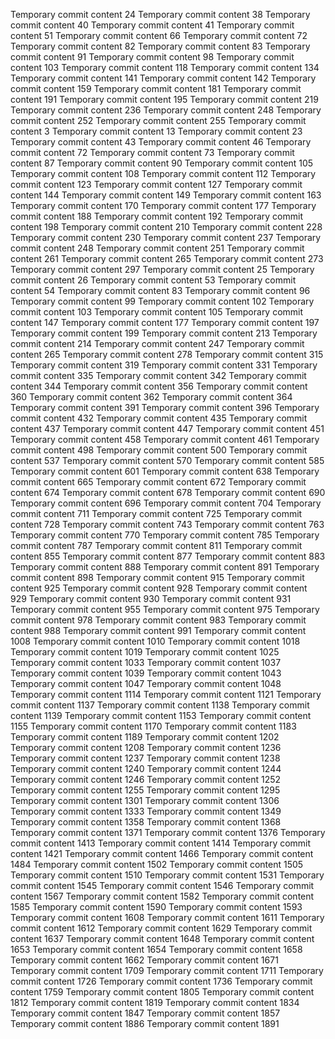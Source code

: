 Temporary commit content 24
Temporary commit content 38
Temporary commit content 40
Temporary commit content 41
Temporary commit content 51
Temporary commit content 66
Temporary commit content 72
Temporary commit content 82
Temporary commit content 83
Temporary commit content 91
Temporary commit content 98
Temporary commit content 103
Temporary commit content 118
Temporary commit content 134
Temporary commit content 141
Temporary commit content 142
Temporary commit content 159
Temporary commit content 181
Temporary commit content 191
Temporary commit content 195
Temporary commit content 219
Temporary commit content 236
Temporary commit content 248
Temporary commit content 252
Temporary commit content 255
Temporary commit content 3
Temporary commit content 13
Temporary commit content 23
Temporary commit content 43
Temporary commit content 46
Temporary commit content 72
Temporary commit content 73
Temporary commit content 87
Temporary commit content 90
Temporary commit content 105
Temporary commit content 108
Temporary commit content 112
Temporary commit content 123
Temporary commit content 127
Temporary commit content 144
Temporary commit content 149
Temporary commit content 163
Temporary commit content 170
Temporary commit content 177
Temporary commit content 188
Temporary commit content 192
Temporary commit content 198
Temporary commit content 210
Temporary commit content 228
Temporary commit content 230
Temporary commit content 237
Temporary commit content 248
Temporary commit content 251
Temporary commit content 261
Temporary commit content 265
Temporary commit content 273
Temporary commit content 297
Temporary commit content 25
Temporary commit content 26
Temporary commit content 53
Temporary commit content 54
Temporary commit content 83
Temporary commit content 96
Temporary commit content 99
Temporary commit content 102
Temporary commit content 103
Temporary commit content 105
Temporary commit content 147
Temporary commit content 177
Temporary commit content 197
Temporary commit content 199
Temporary commit content 213
Temporary commit content 214
Temporary commit content 247
Temporary commit content 265
Temporary commit content 278
Temporary commit content 315
Temporary commit content 319
Temporary commit content 331
Temporary commit content 335
Temporary commit content 342
Temporary commit content 344
Temporary commit content 356
Temporary commit content 360
Temporary commit content 362
Temporary commit content 364
Temporary commit content 391
Temporary commit content 396
Temporary commit content 432
Temporary commit content 435
Temporary commit content 437
Temporary commit content 447
Temporary commit content 451
Temporary commit content 458
Temporary commit content 461
Temporary commit content 498
Temporary commit content 500
Temporary commit content 537
Temporary commit content 570
Temporary commit content 585
Temporary commit content 601
Temporary commit content 638
Temporary commit content 665
Temporary commit content 672
Temporary commit content 674
Temporary commit content 678
Temporary commit content 690
Temporary commit content 696
Temporary commit content 704
Temporary commit content 711
Temporary commit content 725
Temporary commit content 728
Temporary commit content 743
Temporary commit content 763
Temporary commit content 770
Temporary commit content 785
Temporary commit content 787
Temporary commit content 811
Temporary commit content 855
Temporary commit content 877
Temporary commit content 883
Temporary commit content 888
Temporary commit content 891
Temporary commit content 898
Temporary commit content 915
Temporary commit content 925
Temporary commit content 928
Temporary commit content 929
Temporary commit content 930
Temporary commit content 931
Temporary commit content 955
Temporary commit content 975
Temporary commit content 978
Temporary commit content 983
Temporary commit content 988
Temporary commit content 991
Temporary commit content 1008
Temporary commit content 1010
Temporary commit content 1018
Temporary commit content 1019
Temporary commit content 1025
Temporary commit content 1033
Temporary commit content 1037
Temporary commit content 1039
Temporary commit content 1043
Temporary commit content 1047
Temporary commit content 1048
Temporary commit content 1114
Temporary commit content 1121
Temporary commit content 1137
Temporary commit content 1138
Temporary commit content 1139
Temporary commit content 1153
Temporary commit content 1155
Temporary commit content 1170
Temporary commit content 1183
Temporary commit content 1189
Temporary commit content 1202
Temporary commit content 1208
Temporary commit content 1236
Temporary commit content 1237
Temporary commit content 1238
Temporary commit content 1240
Temporary commit content 1244
Temporary commit content 1246
Temporary commit content 1252
Temporary commit content 1255
Temporary commit content 1295
Temporary commit content 1301
Temporary commit content 1306
Temporary commit content 1333
Temporary commit content 1349
Temporary commit content 1358
Temporary commit content 1368
Temporary commit content 1371
Temporary commit content 1376
Temporary commit content 1413
Temporary commit content 1414
Temporary commit content 1421
Temporary commit content 1466
Temporary commit content 1484
Temporary commit content 1502
Temporary commit content 1505
Temporary commit content 1510
Temporary commit content 1531
Temporary commit content 1545
Temporary commit content 1546
Temporary commit content 1567
Temporary commit content 1582
Temporary commit content 1585
Temporary commit content 1590
Temporary commit content 1593
Temporary commit content 1608
Temporary commit content 1611
Temporary commit content 1612
Temporary commit content 1629
Temporary commit content 1637
Temporary commit content 1648
Temporary commit content 1653
Temporary commit content 1654
Temporary commit content 1658
Temporary commit content 1662
Temporary commit content 1671
Temporary commit content 1709
Temporary commit content 1711
Temporary commit content 1726
Temporary commit content 1736
Temporary commit content 1759
Temporary commit content 1805
Temporary commit content 1812
Temporary commit content 1819
Temporary commit content 1834
Temporary commit content 1847
Temporary commit content 1857
Temporary commit content 1886
Temporary commit content 1891
